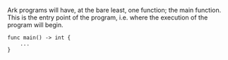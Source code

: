 Ark programs will have, at the bare least, one function; the main function.
This is the entry point of the program, i.e. where the execution of the program
will begin.

    func main() -> int {
        ...
    }